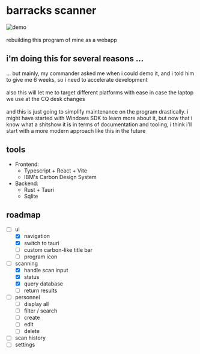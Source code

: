 # barracks scanner
![demo](https://github.com/seredomi/barracks-scanner/assets/100106089/4e9a5150-616c-4a47-b062-a8ae44f5fcaa)
<br /> <br />
rebuilding this program of mine as a webapp

## i'm doing this for several reasons ...
... but mainly, my commander asked me when i could demo it, and i told him to give me 6 weeks, so i need to accelerate development
<br/> <br/>
also this will let me to target different platforms with ease in case the laptop we use at the CQ desk changes
<br/> <br/>
and this is just going to simplify maintenance on the program drastically. i might have started with Windows SDK to learn more about it, but now that i know what a shitshow it is in terms of documentation and tooling, i think i'll start with a more modern approach like this in the future
## tools
- Frontend:
  - Typescript + React + Vite
  - IBM's Carbon Design System
- Backend:
  - Rust + Tauri
  - Sqlite
## roadmap
- [ ] ui
  - [x] navigation
  - [x] switch to tauri
  - [ ] custom carbon-like title bar
  - [ ] program icon
- [ ] scanning
  - [x] handle scan input
  - [x] status
  - [x] query database
  - [ ] return results
- [ ] personnel
  - [ ] display all
  - [ ] filter / search
  - [ ] create
  - [ ] edit
  - [ ] delete
- [ ] scan history
- [ ] settings
